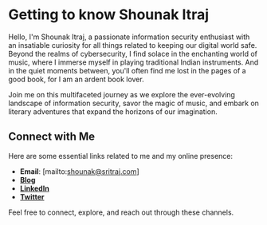 # Getting to know Shounak Itraj

Hello, I'm Shounak Itraj, a passionate information security enthusiast with an insatiable curiosity for all things related to keeping our digital world safe. Beyond the realms of cybersecurity, I find solace in the enchanting world of music, where I immerse myself in playing traditional Indian instruments. And in the quiet moments between, you'll often find me lost in the pages of a good book, for I am an ardent book lover.

Join me on this multifaceted journey as we explore the ever-evolving landscape of information security, savor the magic of music, and embark on literary adventures that expand the horizons of our imagination.

## Connect with Me

Here are some essential links related to me and my online presence:

- **Email**: [mailto:shounak@sritraj.com]
- [**Blog**](https://sritraj9.wordpress.com/)
- [**LinkedIn**](https://www.linkedin.com/in/shounak-itraj/)
- [**Twitter**](https://twitter.com/sritraj)

Feel free to connect, explore, and reach out through these channels.
